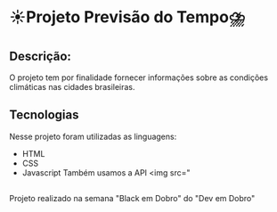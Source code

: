 # ☀️Projeto Previsão do Tempo⛈️

## **Descrição:**
O projeto tem por finalidade fornecer informações sobre as condições climáticas nas cidades brasileiras.

## **Tecnologias**
Nesse projeto foram utilizadas as linguagens:
- HTML
- CSS
- Javascript
Também usamos a API <img src="

##
Projeto realizado na semana "Black em Dobro" do "Dev em Dobro"
